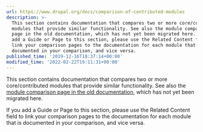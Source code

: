 ```yaml
---
url: https://www.drupal.org/docs/comparison-of-contributed-modules
description: >-
  This section contains documentation that compares two or more core/contributed
  modules that provide similar functionality. See also the module comparison
  page in the old documentation, which has not yet been migrated here. If you
  add a Guide or Page to this section, please use the Related Content field to
  link your comparison pages to the documentation for each module that is
  documented in your comparison, and vice versa.
published_time: '2019-12-16T18:37:14+00:00'
modified_time: '2022-02-22T19:11:31+00:00'
---
```

This section contains documentation that compares two or more core/contributed modules that provide similar functionality. See also the [module comparison page in the old documentation](https://www.drupal.org/node/266179), which has not yet been migrated here.

If you add a Guide or Page to this section, please use the Related Content field to link your comparison pages to the documentation for each module that is documented in your comparison, and vice versa.